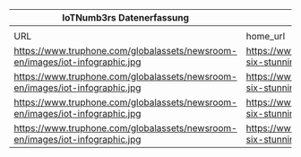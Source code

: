 |IoTNumb3rs Datenerfassung|||||||||||
| ---- | ---- | ---- | ---- | ---- | ---- | ---- | ---- | ---- | ---- | ---- |
||||||||||||
|URL|home_url|filename|device_class|device_count|market_class|market_volume|prognosis_year|publication_year|authorship_class|Dropbox folder|
|https://www.truphone.com/globalassets/newsroom-en/images/iot-infographic.jpg|https://www.truphone.com/about/newsroom/infographic-six-stunning-iot-statistics-for-2017/|file15_iot-infographic.jpg|Generic IoT|28000000000|||2021|2016||JinlinHolic/20181111-2100|
|https://www.truphone.com/globalassets/newsroom-en/images/iot-infographic.jpg|https://www.truphone.com/about/newsroom/infographic-six-stunning-iot-statistics-for-2017/|file15_iot-infographic.jpg|||invest.|70000000000|2020|2016|scientist||
|https://www.truphone.com/globalassets/newsroom-en/images/iot-infographic.jpg|https://www.truphone.com/about/newsroom/infographic-six-stunning-iot-statistics-for-2017/|file15_iot-infographic.jpg|||invest.|60000000000|2020||scientist||
|https://www.truphone.com/globalassets/newsroom-en/images/iot-infographic.jpg|https://www.truphone.com/about/newsroom/infographic-six-stunning-iot-statistics-for-2017/|file15_iot-infographic.jpg|||invest.|14200000000|2030||scientist||
